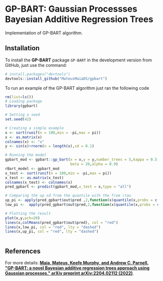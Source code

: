 # GP-BART: Gaussian Processses Bayesian Additive Regression Trees
Implementation of GP-BART algorithm.

## Installation

To install the **GP-BART** package `GP-BART` in the development version from GitHub, just use the command:

```r
# install.packages("devtools")
devtools::install_github("MateusMaiaDS/gpbart")
```


To run an example of the GP-BART algorithm just ran the following code

```r
rm(list=ls())
# Loading package
library(gpbart)

# Setting a seed
set.seed(42)

# Creating a simple example
x <- sort(runif(n = 100,min = -pi,max = pi))
x <- as.matrix(x)
colnames(x) <- "x"
y <- sin(x)+rnorm(n = length(x),sd = 0.1)

# Running the model
gpbart_mod <- gpbart::gp_bart(x = x,y = y,number_trees = 5,kappa = 0.5,
                              beta = 20,alpha = 0.9)
rBart_model <- gpbart_mod
x_test <- sort(runif(n = 100,min = -pi,max = pi))
x_test <- as.matrix(x_test)
colnames(x_test) <- colnames(x)
pred_gpbart <- predict(gpbart_mod,x_test = x,type = "all")

# Comparing the up sd from the quantile with the from \tau
up_pi <- apply(pred_gpbart$out$pred ,2,function(x)quantile(x,probs = c(0.75)))
low_pi <-  apply(pred_gpbart$out$pred,2,function(x)quantile(x,probs = c(0.25)))

# Plotting the result
plot(x,y,pch=20)
lines(x,colMeans(pred_gpbart$out$pred), col = "red")
lines(x,low_pi, col = "red", lty = "dashed")
lines(x,up_pi, col = "red", lty = "dashed")



```

## References
For more details: [**Maia, Mateus, Keefe Murphy, and Andrew C. Parnell. "GP-BART: a novel Bayesian additive regression trees approach using Gaussian processes." arXiv preprint arXiv:2204.02112 (2022)**](https://doi.org/10.48550/arXiv.2204.02112).

